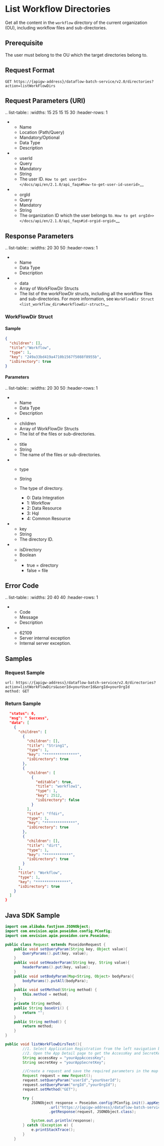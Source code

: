 # List Workflow Directories

Get all the content in the `workflow` directory of the current organization (OU), including workflow files and sub-directories.

## Prerequisite

The user must belong to the OU which the target directories belong to.

## Request Format

```
GET https://{apigw-address}/dataflow-batch-service/v2.0/directories?action=listWorkFlowDirs
```

## Request Parameters (URI)

.. list-table::
   :widths: 15 25 15 15 30
   :header-rows: 1

   * - Name
     - Location (Path/Query)
     - Mandatory/Optional
     - Data Type
     - Description
   * - userId
     - Query
     - Mandatory
     - String
     - The user ID. `How to get userId>> </docs/api/en/2.1.0/api_faqs#how-to-get-user-id-userid>`__
   * - orgId
     - Query
     - Mandatory
     - String
     - The organization ID which the user belongs to. `How to get orgId>> </docs/api/en/2.1.0/api_faqs#id-orgid-orgid>`__


## Response Parameters

.. list-table::
   :widths: 20 30 50
   :header-rows: 1

   * - Name
     - Data Type
     - Description
   * - data
     - Array of WorkFlowDir Structs
     - The list of the workFlowDir structs, including all the workflow files and sub-directories. For more information, see `WorkFlowDir Struct <list_workflow_dirs#workflowdir-struct>`__

### WorkFlowDir Struct

#### Sample

```json
{
  "children": [],
  "title":"Workflow",
  "type": 1, 	
  "key": "249a33bd419a4710b1567f5088f8955b",
  "isDirectory": true
}
```

#### Parameters

.. list-table::
   :widths: 20 30 50
   :header-rows: 1

   * - Name
     - Data Type
     - Description
   * - children
     - Array of WorkFlowDir Structs
     - The list of the files or sub-directories.
   * - title
     - String
     - The name of the files or sub-directories.
   * - type
     - String
     - The type of directory.

       + 0: Data Integration
       + 1: Workflow
       + 2: Data Resource
       + 3: Hql
       + 4: Common Resource
       
   * - key
     - String
     - The directory ID.
   * - isDirectory
     - Boolean
     - + true = directory
       + false =  file

## Error Code

.. list-table::
   :widths: 20 40 40
   :header-rows: 1

   * - Code
     - Message
     - Description
   * - 62109
     - Server internal exception
     - Internal server exception.


## Samples

### Request Sample
```
url: https://{apigw-address}/dataflow-batch-service/v2.0/directories?action=listWorkFlowDirs&userId=yourUserId&orgId=yourOrgId
method: GET
```

### Return Sample

```json
  "status": 0,
  "msg": " Success",
  "data": [
    {
      "children": [
        {
          "children": [],
          "title": "String1",
          "type": 1,
          "key": "***************",
          "isDirectory": true
        },
        {
          "children": [
            {
              "editable": true,
              "title": "workflow1",
              "type": 1,
              "key": 2512,
              "isDirectory": false
            }
          ],
          "title": "ffdir",
          "type": 1,
          "key": "**************",
          "isDirectory": true
        },
        {
          "children": [],
          "title": "dirt",
          "type": 1,
          "key": "************",
          "isDirectory": true
        }
      ],
      "title": "Workflow",
      "type": 1,
      "key": "***************",
      "isDirectory": true
    }
  ]
}
```

## Java SDK Sample

```java
import com.alibaba.fastjson.JSONObject;
import com.envision.apim.poseidon.config.PConfig;
import com.envision.apim.poseidon.core.Poseidon;

public class Request extends PoseidonRequest {
    public void setQueryParam(String key, Object value){
        QueryParams().put(key, value);
    }
    public void setHeaderParam(String key, String value){
        headerParams().put(key, value);
    }
    public void setBodyParam(Map<String, Object> bodyPara){
        bodyParams().putAll(bodyPara);
    }
    public void setMethod(String method) {
        this.method = method;
    }
    private String method;
    public String baseUri() {
        return "";
    }
    public String method() {
        return method;
    }
}

public void listWorkFlowDirsTest(){
        //1. Select Application Registration from the left navigation bar of EnOS Console.
        //2. Open the App Detail page to get the AccessKey and SecretKey of the application.
        String accessKey = "yourAppAccessKey";
        String secretKey = "yourAppSecretKey";

        //Create a request and save the required parameters in the map of the Query.
        Request request = new Request();
        request.setQueryParam("userId","yourUserId");
        request.setQueryParam("orgId","yourOrgId");
        request.setMethod("GET");

        try {
            JSONObject response = Poseidon.config(PConfig.init().appKey(accessKey).appSecret(secretKey).debug())
                    .url("https://{apigw-address}/dataflow-batch-service/v2.0/directories?action=listWorkFlowDirs")
                    .getResponse(request, JSONObject.class);

            System.out.println(response);
        } catch (Exception e) {
            e.printStackTrace();
        }
    }
```
